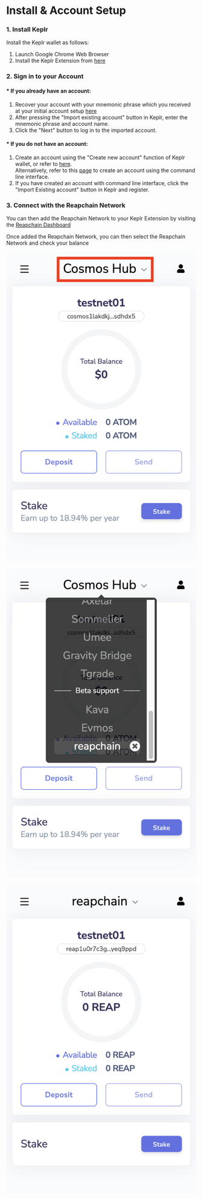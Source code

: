 # Install & Account Setup

### 1. Install Keplr

Install the Keplr wallet as follows:

1. Launch Google Chrome Web Browser
2. Install the Keplr Extension from [here](https://chrome.google.com/webstore/detail/keplr/dmkamcknogkgcdfhhbddcghachkejeap)

### 2. Sign in to your Account&#x20;

#### \* If you already have an account:

1. Recover your account with your mnemonic phrase which you received at your initial account setup [here](../../user-guides/account.md#creating-an-account)
2. After pressing the "Import existing account" button in Keplr, enter the mnemonic phrase and account name.
3. Click the "Next" button to log in to the imported account.

#### \* If you do not have an account:

1. Create an account using the "Create new account" function of Keplr wallet, or refer to [here](../../user-guides/account.md#creating-an-account).\
   Alternatively, refer to this [page](../../user-guides/account.md) to create an account using the command line interface.
2. If you have created an account with command line interface, click the "Import Existing account" button in Keplr and register.

### 3. Connect with the Reapchain Network

You can then add the Reapchain Network to your Keplr Extension by visiting the [Reapchain Dashboard](../../user-guides/dashboard/)

Once added the Reapchain Network, you can then select the Reapchain Network and check your balance



![](<../../.gitbook/assets/image (1) (2).png>)

![](<../../.gitbook/assets/image (9).png>)

![](<../../.gitbook/assets/image (13).png>)
